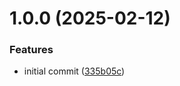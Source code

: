 # 1.0.0 (2025-02-12)


### Features

* initial commit ([335b05c](https://github.com/clyso/clyso-ui-kit/commit/335b05cfda49fb3f1823c3879893f8f9e5d863ed))
